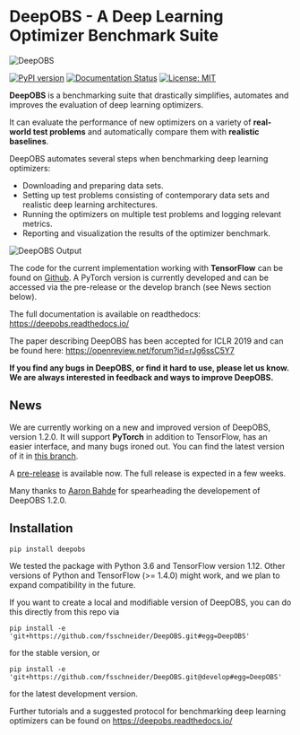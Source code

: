 # DeepOBS - A Deep Learning Optimizer Benchmark Suite

![DeepOBS](docs/deepobs_banner.png "DeepOBS")

[![PyPI version](https://badge.fury.io/py/deepobs.svg)](https://badge.fury.io/py/deepobs)
[![Documentation Status](https://readthedocs.org/projects/deepobs/badge/?version=stable)](https://deepobs.readthedocs.io/en/stable/)
[![License: MIT](https://img.shields.io/badge/License-MIT-yellow.svg)](https://opensource.org/licenses/MIT)


**DeepOBS** is a benchmarking suite that drastically simplifies, automates and
improves the evaluation of deep learning optimizers.

It can evaluate the performance of new optimizers on a variety of
**real-world test problems** and automatically compare them with
**realistic baselines**.

DeepOBS automates several steps when benchmarking deep learning optimizers:

  - Downloading and preparing data sets.
  - Setting up test problems consisting of contemporary data sets and realistic
    deep learning architectures.
  - Running the optimizers on multiple test problems and logging relevant
    metrics.
  - Reporting and visualization the results of the optimizer benchmark.

![DeepOBS Output](docs/deepobs.jpg "DeepOBS_output")

The code for the current implementation working with **TensorFlow** can be found
on [Github](https://github.com/fsschneider/DeepOBS).
A PyTorch version is currently developed and can be accessed via the pre-release or the develop branch (see News section below).

The full documentation is available on readthedocs:
https://deepobs.readthedocs.io/

The paper describing DeepOBS has been accepted for ICLR 2019 and can be found
here:
https://openreview.net/forum?id=rJg6ssC5Y7

**If you find any bugs in DeepOBS, or find it hard to use, please let us know.
We are always interested in feedback and ways to improve DeepOBS.**

## News

We are currently working on a new and improved version of DeepOBS, version 1.2.0.
It will support **PyTorch** in addition to TensorFlow, has an easier interface, and
many bugs ironed out. You can find the latest version of it in [this branch](https://github.com/fsschneider/DeepOBS/tree/develop).

A [pre-release](https://github.com/fsschneider/DeepOBS/releases/tag/v1.2.0-beta0) is available now. 
The full release is expected in a few weeks.

Many thanks to [Aaron Bahde](https://github.com/abahde) for spearheading the developement of DeepOBS 1.2.0.

## Installation

	pip install deepobs

We tested the package with Python 3.6 and TensorFlow version 1.12. Other
versions of Python and TensorFlow (>= 1.4.0) might work, and we plan to expand
compatibility in the future.

If you want to create a local and modifiable version of DeepOBS, you can do this directly from this repo via

	pip install -e 'git+https://github.com/fsschneider/DeepOBS.git#egg=DeepOBS'

for the stable version, or 

	pip install -e 'git+https://github.com/fsschneider/DeepOBS.git@develop#egg=DeepOBS'

for the latest development version.


Further tutorials and a suggested protocol for benchmarking deep learning
optimizers can be found on https://deepobs.readthedocs.io/
